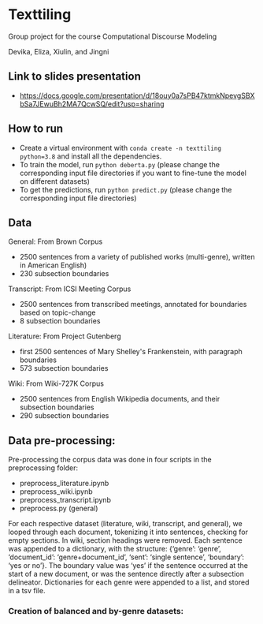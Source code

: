 # Texttiling
Group project for the course Computational Discourse Modeling

Devika, Eliza, Xiulin, and Jingni

## Link to slides presentation 
- https://docs.google.com/presentation/d/18ouy0a7sPB47ktmkNpevgSBXbSa7JEwuBh2MA7QcwSQ/edit?usp=sharing
  

## How to run 
- Create a virtual environment with ```conda create -n texttiling python=3.8``` and install all the dependencies.
- To train the model, run ```python deberta.py``` (please change the corresponding input file directories if you want to fine-tune the model on different datasets)
- To get the predictions, run ```python predict.py``` (please change the corresponding input file directories)


## Data
General: From Brown Corpus

- 2500 sentences from a variety of published works (multi-genre), written in American English)
- 230 subsection boundaries 


Transcript: From ICSI Meeting Corpus 

- 2500 sentences from transcribed meetings, annotated for boundaries based on topic-change
- 8 subsection boundaries 

Literature:  From Project Gutenberg 

- first 2500 sentences of Mary Shelley's Frankenstein, with paragraph boundaries
- 573 subsection boundaries 

Wiki: From Wiki-727K Corpus 

- 2500 sentences from English Wikipedia documents, and their subsection boundaries
- 290 subsection boundaries


## Data pre-processing: 

Pre-processing the corpus data was done in four scripts in the preprocessing folder: 
- preprocess_literature.ipynb
- preprocess_wiki.ipynb
- preprocess_transcript.ipynb
-  preprocess.py (general) 
 
For each respective dataset (literature, wiki, transcript, and general), we looped through each document, tokenizing it into sentences, checking for empty sections. In wiki, section headings were removed. Each sentence was appended to a dictionary, with the structure: {‘genre’: ‘genre’, ‘document_id’:  ‘genre+document_id’, ‘sent’: ‘single sentence’, ‘boundary’: ‘yes or no’}. The boundary value was ‘yes’ if the sentence occurred at the start of a new document, or was the sentence directly after a subsection delineator. Dictionaries for each genre were appended to a list, and stored in a tsv file. 

### Creation of balanced and by-genre datasets: 


